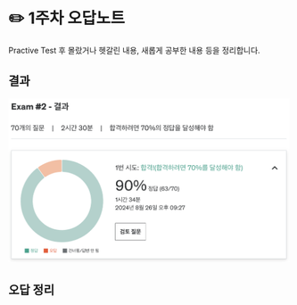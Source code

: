 # ✏️ 1주차 오답노트

Practive Test 후 몰랐거나 헷갈린 내용, 새롭게 공부한 내용 등을 정리합니다.

## 결과

![Alt text](./images/test2.png)

## 오답 정리
